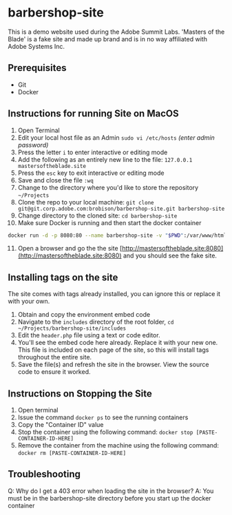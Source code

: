 # barbershop-site

This is a demo website used during the Adobe Summit Labs.  'Masters of the Blade' is a fake site and made up brand and is in no way affiliated with Adobe Systems Inc.

## Prerequisites

* Git
* Docker

## Instructions for running Site on MacOS

1. Open Terminal
2. Edit your local host file as an Admin `sudo vi /etc/hosts`  _(enter admin password)_
3. Press the letter `i` to enter interactive or editing mode
4. Add the following as an entirely new line to the file:   `127.0.0.1            mastersoftheblade.site`
5. Press the `esc` key to exit interactive or editing mode
6. Save and close the file `:wq`
7. Change to the directory where you'd like to store the repository `~/Projects`
8. Clone the repo to your local machine:  `git clone git@git.corp.adobe.com:brobison/barbershop-site.git barbershop-site`
9. Change directory to the cloned site:  `cd barbershop-site`
10. Make sure Docker is running and then start the docker container

  ```bash
  docker run -d -p 8080:80 --name barbershop-site -v "$PWD":/var/www/html php:7.2-apache
  ```

11. Open a browser and go the the site [http://mastersoftheblade.site:8080](http://mastersoftheblade.site:8080) and you should see the fake site.

## Installing tags on the site

The site comes with tags already installed, you can ignore this or replace it with your own.

1. Obtain and copy the environment embed code
2. Navigate to the `includes` directory of the root folder, `cd ~/Projects/barbershop-site/includes`
3. Edit the `header.php` file using a text or code editor.
4. You'll see the embed code here already.  Replace it with your new one.  This file is included on each page of the site, so this will install tags throughout the entire site.
6. Save the file(s) and refresh the site in the browser.  View the source code to ensure it worked.

## Instructions on Stopping the Site

1. Open terminal
2. Issue the command `docker ps` to see the running containers
3. Copy the "Container ID" value
4. Stop the container using the following command: `docker stop [PASTE-CONTAINER-ID-HERE]`
5. Remove the container from the machine using the following command: `docker rm [PASTE-CONTAINER-ID-HERE]`

## Troubleshooting

Q: Why do I get a 403 error when loading the site in the browser?
A: You must be in the barbershop-site directory before you start up the docker container
